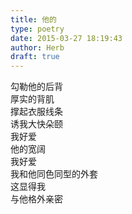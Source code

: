 ```yaml
---  
title: 他的  
type: poetry  
date: 2015-03-27 18:19:43  
author: Herb  
draft: true
---  
```

勾勒他的后背  
厚实的背肌  
撑起衣服线条  
诱我大快朵颐  
我好爱  
他的宽阔  
我好爱  
我和他同色同型的外套  
这显得我  
与他格外亲密